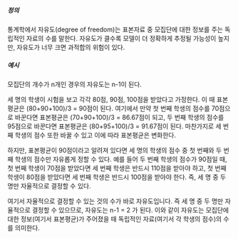 ##### 정의 
통계학에서 자유도(degree of freedom)는 표본자료 중 모집단에 대한 정보를 주는 독립적인 자료의 수를 말한다. 자유도가 클수록 모델이 더 정확하게 추정될 가능성이 높지만, 자유도가 너무 크면 과적합의 위험이 있다.

##### 예시
모집단의 개수가 n개인 경우의 자유도는 n-1이 된다.

세 명의 학생이 시험을 보고 각각 80점, 90점, 100점을 받았다고 가정한다. 이 때 표본평균은 (80+90+100)/3 = 90점이 된다. 
여기에서 만약 첫 번째 학생의 점수를 70점으로 바꾼다면 표본평균은 (70+90+100)/3 = 86.67점이 되고, 두 번째 학생의 점수를 95점으로 바꾼다면 표본평균은 (80+95+100)/3 = 91.67점이 된다. 마찬가지로 세 번째 학생의 점수 또한 바꿀 수 있고 이에 따라 표본평균은 변화한다.

하지만, 표본평균이 90점이라고 알려져 있다면 세 명의 학생의 점수 중 첫 번째와 두 번째 학생의 점수만 자유롭게 정할 수 있다. 예를 들어 두 번째 학생의 점수가 90점일 때, 첫 번째 학생이 70점을 받았다면 세 번째 학생은 반드시 110점을 받아야 하고, 첫 번째 학생이 80점을 받았다면 세 번째 학생은 반드시 100점을 받아야 한다. 즉, 세 명 중 두 명만 자율적으로 결정할 수 있다.

여기서 자율적으로 결정할 수 있는 것의 수가 바로 자유도입니다. 즉 세 명 중 두 명만 자율적으로 결정할 수 있으므로, 자유도는 n-1 = 2 가 된다. 이와 같이 자유도는 모집단에 대한 정보(여기서 표본평균)가 주어졌을 때 독립적인 자료(여기서 각 학생의 점수)의 수를 의미한다. 
